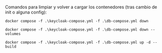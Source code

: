Comandos para limpiar y volver a cargar los contenedores (tras cambio de init o alguna config):
```
docker compose -f .\keycloak-compose.yml -f .\db-compose.yml down

docker compose -f .\keycloak-compose.yml -f .\db-compose.yml down --volumes

docker compose -f .\keycloak-compose.yml -f .\db-compose.yml up -d --build
```
